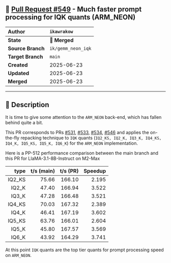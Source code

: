 ## 🔀 [Pull Request #549](https://github.com/ikawrakow/ik_llama.cpp/pull/549) - Much faster prompt processing for IQK quants (ARM_NEON)

| **Author** | `ikawrakow` |
| :--- | :--- |
| **State** | 🔀 **Merged** |
| **Source Branch** | `ik/gemm_neon_iqk` |
| **Target Branch** | `main` |
| **Created** | 2025-06-23 |
| **Updated** | 2025-06-23 |
| **Merged** | 2025-06-23 |

---

## 📄 Description

It is time to give some attention to the `ARM_NEON` back-end, which has fallen behind quite a bit.

This PR corresponds to PRs [#531](https://github.com/ikawrakow/ik_llama.cpp/issues/531), [#533](https://github.com/ikawrakow/ik_llama.cpp/issues/533), [#534](https://github.com/ikawrakow/ik_llama.cpp/issues/534), [#546](https://github.com/ikawrakow/ik_llama.cpp/issues/546) and applies the on-the-fly repacking technique to `IQK` quants (`IQ2_KS, IQ2_K, IQ3_K, IQ4_KS, IQ4_K, IQ5_KS, IQ5_K, IQ6_K`) for the `ARM_NEON` implementation.

Here is a PP-512 performance comparison between the main branch and this PR for LlaMA-3.1-8B-Instruct on M2-Max

| type |  t/s (main) | t/s (PR) | Speedup |
| ---: | ---: | ---: | ---: |
| IQ2_KS | 75.66 | 166.10 | 2.195 |
| IQ2_K   | 47.40 | 166.94 | 3.522 |
| IQ3_K   | 47.28 | 166.48 | 3.521 |
| IQ4_KS | 70.03 | 167.32 | 2.389 |
| IQ4_K   | 46.41 | 167.19 | 3.602 |
| IQ5_KS | 63.76 | 166.01 | 2.604 |
| IQ5_K   | 45.80 | 167.57 | 3.569 |
| IQ6_K   | 43.92 | 164.29 | 3.741 | 

At this point `IQK` quants are the top tier quants for prompt processing speed on `ARM_NEON`.